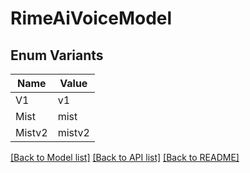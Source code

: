 # RimeAiVoiceModel

## Enum Variants

| Name | Value |
|---- | -----|
| V1 | v1 |
| Mist | mist |
| Mistv2 | mistv2 |


[[Back to Model list]](../README.md#documentation-for-models) [[Back to API list]](../README.md#documentation-for-api-endpoints) [[Back to README]](../README.md)


